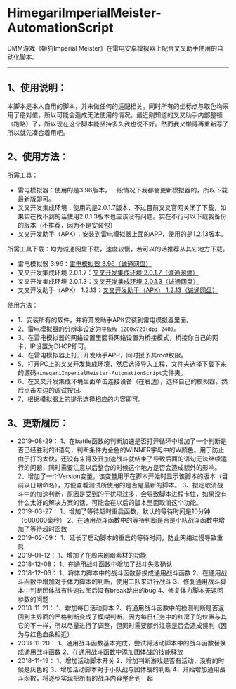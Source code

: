 # HimegariImperialMeister-AutomationScript
DMM游戏《姬狩Imperial Meister》在雷电安卓模拟器上配合叉叉助手使用的自动化脚本。
***
## 1、使用说明：
本脚本是本人自用的脚本，并未做任何的适配相关。同时所有的坐标点与取色均采用了绝对值，所以可能会造成无法使用的情况。最近刚知道的叉叉助手内部整顿（跑路）了，所以现在这个脚本能坚持多久我也说不好。然而我又懒得再重新写了所以就先凑合着用吧。
## 2、使用方法：
所需工具：
- 雷电模拟器：使用的是3.96版本，一般情况下我都会更新模拟器的，所以下载最新版即可。
- 叉叉开发集成环境：使用的是2.0.1.7版本，不过目前叉叉官网关闭了下载，如果实在找不到的话使用2.0.1.3版本也应该没有问题。实在不行可以下载我备份的版本（不推荐，因为不是安装包）
- 叉叉开发助手（APK）：安装到雷电模拟器上面的APP，使用的是1.2.13版本。

所需工具下载：均为诚通网盘下载，速度较慢，若可以的话推荐从其它地方下载。
- 雷电模拟器 3.96：[雷电模拟器 3.96（诚通网盘）](http://waternote.ctfile.net/fs/2276132-395546987 "点击跳转")
- 叉叉开发集成环境 2.0.1.7：[叉叉开发集成环境 2.0.1.7（诚通网盘）](http://waternote.ctfile.net/fs/2276132-395546844 "点击跳转")
- 叉叉开发集成环境 2.0.1.3：[叉叉开发集成环境 2.0.1.3（诚通网盘）](http://waternote.ctfile.net/fs/2276132-395546842 "点击跳转")
- 叉叉开发助手（APK） 1.2.13：[叉叉开发助手（APK） 1.2.13（诚通网盘）](http://waternote.ctfile.net/fs/2276132-395547512 "点击跳转")

使用方法：
- 1、安装所有的软件，并将开发助手APK安装到雷电模拟器里面。
- 2、雷电模拟器的分辨率设定为`平板版 1280x720(dpi 240)`。
- 3、在雷电模拟器的网络设置里面将网络设置为桥接模式，桥接你自己的网卡，IP设置为DHCP即可。
- 4、在雷电模拟器上打开开发助手APP，同时授予其root权限。
- 5、打开PC上的叉叉开发集成环境，然后选择导入工程，文件夹选择下载下来的源码`HimegariImperialMeister-AutomationScript`文件夹。
- 6、在叉叉开发集成环境里面单击连接设备（在右边），选择自己的模拟器，然后点击左边的调试按钮。
- 7、根据模拟器上的提示选择相应的内容即可。

## 3、更新履历：
- 2019-08-29：
1、在battle函数的判断加速是否打开循环中增加了一个判断是否已经胜利的if语句，判断条件为金色的WINNER字母中的W颜色。用于防止由于打的太快，还没有来得及开加速战斗就结束了导致后面的语句无法继续运行的问题，同时需要注意以后整合的时候这个地方是否会造成额外的影响。
2、增加了一个Version变量，该变量用于在脚本开始时显示该脚本的版本（目前以日期命名），方便查看测试所使用的是否是最新的脚本。
3、拟定取消战斗中的加速判断，原因是受到的干扰项过多，会导致脚本进程卡住，如果没有什么太好的解决方案的话，可能会在以后的版本里面取消这个功能。
- 2019-03-27：
1、增加了等待超时重启函数，默认的等待时间是10分钟（600000毫秒）
2、在通用战斗函数中的等待判断是否是小队战斗函数中增加了等待超时函数
- 2019-02-09：
1、延长了启动脚本的重启的等待时间，防止网络过慢导致重启
- 2019-01-12：
1、增加了在周末刷暗素材的功能
- 2018-12-08：
1、在通用战斗函数中增加了战斗失败确认
- 2018-12-03：
1、将体力脚本中的战斗函数替换成通用战斗函数
2、在通用战斗函数中增加对于体力脚本的判断，使用二队来进行战斗
3、修复通用战斗脚本中判断团体战有快速过图后没有break跳出的bug
4、修复体力脚本无返回参数的问题
- 2018-11-21：
1、增加每日活动脚本
2、将通用战斗函数中的检测判断是否返回到主界面的严格判断变成了模糊判断，因为每日任务中的红房子的位置与其它的不一样，所以尽量进行了调整，但同时需要额外注意是否会造成误判（因为与红色血条相近）
- 2018-11-20：
1、通用战斗函数基本完成，尝试将活动脚本中的战斗函数替换成通用战斗函数
2、在通用战斗函数中添加团体战的技能释放
- 2018-11-19：
1、增加活动脚本开关
2、增加判断游戏是否有活动，没有的时候是灰色的
3、增加活动脚本对于小队战与团体战的判断
4、开始增加通用战斗函数，将逐步实现把所有的战斗内容整合到一起

